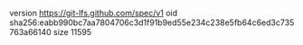 version https://git-lfs.github.com/spec/v1
oid sha256:eabb990bc7aa7804706c3d1f91b9ed55e234c238e5fb64c6ed3c735763a66140
size 11595
